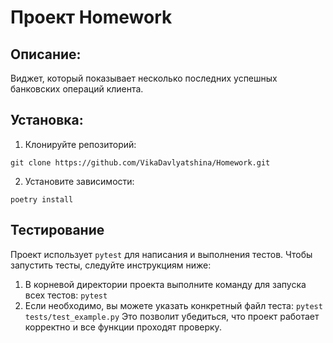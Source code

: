 # Проект Homework
## Описание:
Виджет, который показывает несколько последних успешных банковских операций клиента.
## Установка:
1. Клонируйте репозиторий:
```
git clone https://github.com/VikaDavlyatshina/Homework.git
```
2. Установите зависимости:
```
poetry install
```
## Тестирование
Проект использует `pytest` для написания и выполнения тестов. Чтобы запустить тесты, следуйте инструкциям ниже:
1. В корневой директории проекта выполните команду для запуска всех тестов:
`pytest`
2. Если необходимо, вы можете указать конкретный файл теста:
`pytest tests/test_example.py`
Это позволит убедиться, что проект работает корректно и все функции проходят проверку.
